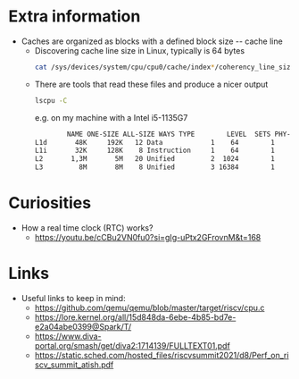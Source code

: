 # Extra information

* Caches are organized as blocks with a defined block size -- cache line
    * Discovering cache line size in Linux, typically is 64 bytes
        ```sh
        cat /sys/devices/system/cpu/cpu0/cache/index*/coherency_line_size
        ```
    * There are tools that read these files and produce a nicer output
        ```sh
        lscpu -C
        ```
        e.g. on my machine with a Intel i5-1135G7
        ```txt
                NAME ONE-SIZE ALL-SIZE WAYS TYPE        LEVEL  SETS PHY-LINE COHERENCY-SIZE
        L1d       48K     192K   12 Data            1    64        1             64
        L1i       32K     128K    8 Instruction     1    64        1             64
        L2       1,3M       5M   20 Unified         2  1024        1             64
        L3         8M       8M    8 Unified         3 16384        1             64
        ```

# Curiosities

* How a real time clock (RTC) works?
    * https://youtu.be/cCBu2VN0fu0?si=gIg-uPtx2GFrovnM&t=168

# Links

* Useful links to keep in mind:
   * https://github.com/qemu/qemu/blob/master/target/riscv/cpu.c
   * https://lore.kernel.org/all/15d848da-6ebe-4b85-bd7e-e2a04abe0399@Spark/T/
   * https://www.diva-portal.org/smash/get/diva2:1714139/FULLTEXT01.pdf
   * https://static.sched.com/hosted_files/riscvsummit2021/d8/Perf_on_riscv_summit_atish.pdf
